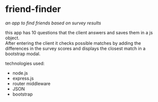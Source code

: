 # friend-finder
_an app to find friends based on survey results_

this app has 10 questions that the client answers and saves them in a js object.  
After entering the client it checks possible matches by adding the differences in the survey scores and
displays the closest match in a bootstrap modal.

technologies used:
* node.js
* express.js
* router middleware
* JSON
* bootstrap